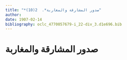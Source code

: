 ```yaml
---
title: "*صدور المشارقة والمغاربة*.  2(10)"
author: 
date: 1907-02-14
bibliography: oclc_4770057679-i_22-div_3.d1e696.bib
---
```




#  صدور المشارقة والمغاربة 

